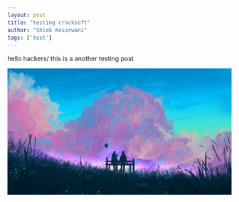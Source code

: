```yaml
---
layout: post
title: "testing cracksoft"
author: "Shlok Kesarwani"
tags: ['test']
---
```


hello hackers/ this is a another testing post

![1070978.jpg](https://raw.githubusercontent.com/CracksoftSecurity/cracksoftsecurity.github.io/main/assets/img/posts/1759191862602_1070978.jpg)

